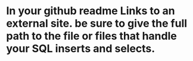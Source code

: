 # In your github readme Links to an external site. be sure to give the full path to the file or files that handle your SQL inserts and selects.
